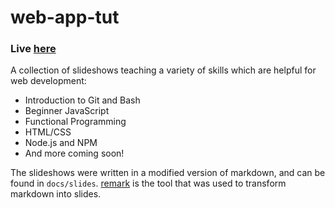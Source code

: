 # web-app-tut

### Live [here](http://scottyfillups.github.io/web-app-tut)

A collection of slideshows teaching a variety of skills which are helpful for web development:

* Introduction to Git and Bash
* Beginner JavaScript
* Functional Programming
* HTML/CSS
* Node.js and NPM
* And more coming soon!


The slideshows were written in a modified version of markdown, and can be found in `docs/slides`. [remark](https://github.com/gnab/remark) is the tool that was used to transform markdown into slides.
